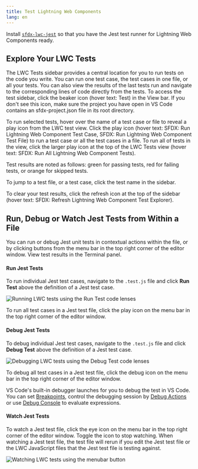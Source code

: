 ```yaml
---
title: Test Lightning Web Components
lang: en
---
```


Install [`sfdx-lwc-jest`](https://developer.salesforce.com/docs/component-library/documentation/lwc/lwc.unit_testing_using_jest_installation) so that you have the Jest test runner for Lightning Web Components ready.

## Explore Your LWC Tests

The LWC Tests sidebar provides a central location for you to run tests on the code you write. You can run one test case, the test cases in one file, or all your tests. You can also view the results of the last tests run and navigate to the corresponding lines of code directly from the tests. To access the test sidebar, click the beaker icon (hover text: Test) in the View bar. If you don't see this icon, make sure the project you have open in VS Code contains an sfdx-project.json file in its root directory.

To run selected tests, hover over the name of a test case or file to reveal a play icon from the LWC test view. Click the play icon (hover text: SFDX: Run Lightning Web Component Test Case, SFDX: Run Lightning Web Component Test File) to run a test case or all the test cases in a file. To run all of tests in the view, click the larger play icon at the top of the LWC Tests view (hover text: SFDX: Run All Lightning Web Component Tests).

Test results are noted as follows: green for passing tests, red for failing tests, or orange for skipped tests.

To jump to a test file, or a test case, click the test name in the sidebar.

To clear your test results, click the refresh icon at the top of the sidebar (hover text: SFDX: Refresh Lightning Web Component Test Explorer).

## Run, Debug or Watch Jest Tests from Within a File

You can run or debug Jest unit tests in contextual actions within the file, or by clicking buttons from the menu bar in the top right corner of the editor window. View test results in the Terminal panel.

#### Run Jest Tests

To run individual Jest test cases, navigate to the `.test.js` file and click **Run Test** above the definition of a Jest test case.

![Running LWC tests using the Run Test code lenses](./images/lwc_test_run.gif)

To run all test cases in a Jest test file, click the play icon on the menu bar in the top right corner of the editor window.

#### Debug Jest Tests

To debug individual Jest test cases, navigate to the `.test.js` file and click **Debug Test** above the definition of a Jest test case.

![Debugging LWC tests using the Debug Test code lenses](./images/lwc_test_debug.gif)

To debug all test cases in a Jest test file, click the debug icon on the menu bar in the top right corner of the editor window.

VS Code's built-in debugger launches for you to debug the test in VS Code. You can set [Breakpoints](https://code.visualstudio.com/docs/editor/debugging#_breakpoints), control the debugging session by [Debug Actions](https://code.visualstudio.com/docs/editor/debugging#_debug-actions) or use [Debug Console](https://code.visualstudio.com/docs/editor/debugging#_debug-console-repl) to evaluate expressions.

#### Watch Jest Tests

To watch a Jest test file, click the eye icon on the menu bar in the top right corner of the editor window. Toggle the icon to stop watching. When watching a Jest test file, the test file will rerun if you edit the Jest test file or the LWC JavaScript files that the Jest test file is testing against.

![Watching LWC tests using the menubar button](./images/lwc_test_watch.gif)
